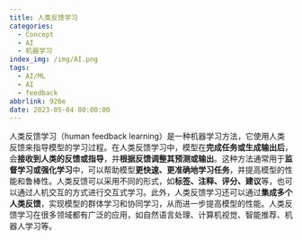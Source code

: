 ```yaml
---
title: 人类反馈学习
categories:
  - Concept
  - AI
  - 机器学习
index_img: /img/AI.png
tags:
  - AI/ML
  - AI
  - feedback
abbrlink: 926e
date: 2023-05-04 00:00:00
---
```


人类反馈学习（human feedback learning）是一种机器学习方法，它使用人类反馈来指导模型的学习过程。在人类反馈学习中，模型在**完成任务或生成输出后**，会**接收到人类的反馈或指导**，并**根据反馈调整其预测或输出**。这种方法通常用于**监督学习或强化学习**中，可以帮助模型**更快速、更准确地学习任务**，并提高模型的性能和鲁棒性。人类反馈可以采用不同的形式，如**标签、注释、评分、建议**等，也可以通过人机交互的方式进行交互式学习。此外，人类反馈学习还可以通过**集成多个人类反馈**，实现模型的群体学习和协同学习，从而进一步提高模型的性能。人类反馈学习在很多领域都有广泛的应用，如自然语言处理、计算机视觉、智能推荐、机器人学习等。
